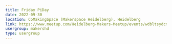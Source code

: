 ```yaml
---
title: Friday PiDay
date: 2022-09-30
location: CoMakingSpace (Makerspace Heidelberg), Heidelberg
link: https://www.meetup.com/Heidelberg-Makers-Meetup/events/wdbltsydcmbnc/
usergroup: makershd
type: usergroup
---
```

